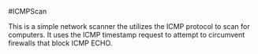 #ICMPScan

This is a simple network scanner the utilizes the ICMP protocol to scan for computers.
It uses the ICMP timestamp request to attempt to circumvent firewalls that block ICMP ECHO.
